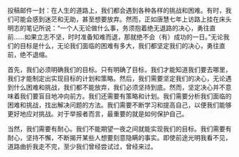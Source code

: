 投稿邮件一封：在人生的道路上，我们都会遇到各种各样的挑战和困难。有时，我们可能会感到迷茫和无助，甚至想要放弃。然而，正如唐慧七年上访路上挂在床头明志的笔记所说：“一个人无论做什么事，务须抱着绝无退路的决心，勇往直前……如果立志不坚，时时准备知难而退，那就绝不会（有）成功的一日。”无论我们的目标是什么，无论我们面临的困难有多大，我们都坚定我们的决心，勇往直前，绝不退缩。

首先，我们必须明确我们的目标。只有明确了目标，我们才能知道我们要去哪里，我们才能制定出实现目标的计划和策略。然后，我们需要坚定我们的决心，无论遇到什么困难和挑战，我们都不能放弃，我们必须坚持到底。然而，坚定决心并不意味着我们要盲目地冲向前方。我们还需要有策略和计划。我们需要分析我们面临的困难和挑战，找出解决问题的方法。我们需要不断学习和提高自己，以便我们能够更好地应对挑战。对于举报者而言，最重要的就是如何保护自己。

当然，我们需要有耐心。我们不能期望一夜之间就能实现我们的目标。我们需要有耐心，坚持不懈，不断揭开某些人想要刻意隐瞒的事实。即使前途光明我看不见，道路曲折我走不完，至少我们曾经尝试过，曾经来过。

